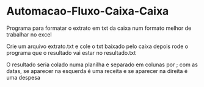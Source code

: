 # Automacao-Fluxo-Caixa-Caixa
Programa para formatar o extrato em txt da caixa num formato melhor de trabalhar no excel

Crie um arquivo extrato.txt e cole o txt baixado pelo caixa depois rode o programa que o resultado vai estar no resultado.txt

O resultado seria colado numa planilha e separado em colunas por ; com as datas, se aparecer na esquerda é uma receita e se aparecer na direita é uma despesa

